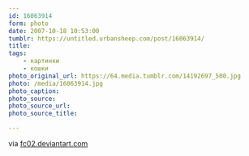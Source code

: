 ```yaml
---
id: 16063914
form: photo
date: 2007-10-18 10:53:00
tumblr: https://untitled.urbansheep.com/post/16063914/
title:
tags:
    - картинки
    - кошки
photo_original_url: https://64.media.tumblr.com/14192697_500.jpg
photo: /media/16063914.jpg
photo_caption: 
photo_source:
photo_source_url:
photo_source_title:

---
```


<p>via <a href="http://fc02.deviantart.com/fs11/i/2006/171/7/7/Cookie_Yuki_in_Slumberland__by_SubterfugeMalaises.jpg">fc02.deviantart.com</a></p>
